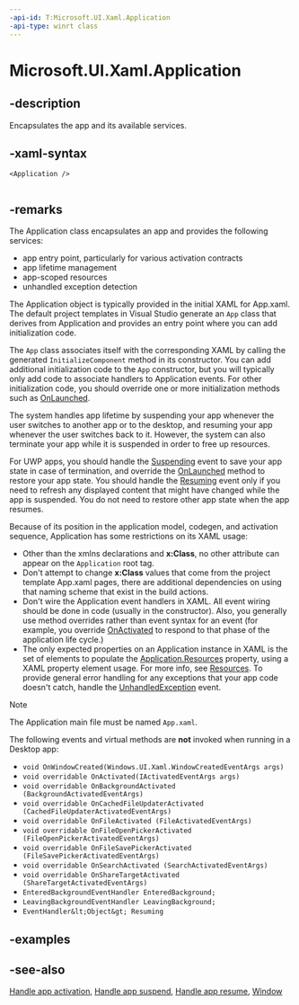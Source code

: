 ```yaml
---
-api-id: T:Microsoft.UI.Xaml.Application
-api-type: winrt class
---
```


<!-- Class syntax.
public class Application : Windows.UI.Xaml.IApplication, Windows.UI.Xaml.IApplication2, Windows.UI.Xaml.IApplicationOverrides, Windows.UI.Xaml.IApplicationOverrides2
-->

# Microsoft.UI.Xaml.Application

## -description
Encapsulates the app and its available services.

## -xaml-syntax
```xaml
<Application />
 
```


## -remarks
The Application class encapsulates an app and provides the following services: 
+ app entry point, particularly for various activation contracts
+ app lifetime management
+ app-scoped resources
+ unhandled exception detection

The Application object is typically provided in the initial XAML for App.xaml. The default project templates in Visual Studio generate an `App` class that derives from Application and provides an entry point where you can add initialization code.

The `App` class associates itself with the corresponding XAML by calling the generated `InitializeComponent` method in its constructor. You can add additional initialization code to the `App` constructor, but you will typically only add code to associate handlers to Application events. For other initialization code, you should override one or more initialization methods such as [OnLaunched](application_onlaunched_859642554.md).

The system handles app lifetime by suspending your app whenever the user switches to another app or to the desktop, and resuming your app whenever the user switches back to it. However, the system can also terminate your app while it is suspended in order to free up resources. 

For UWP apps, you should handle the [Suspending](application_suspending.md) event to save your app state in case of termination, and override the [OnLaunched](application_onlaunched_859642554.md) method to restore your app state. You should handle the [Resuming](application_resuming.md) event only if you need to refresh any displayed content that might have changed while the app is suspended. You do not need to restore other app state when the app resumes.

Because of its position in the application model, codegen, and activation sequence, Application has some restrictions on its XAML usage:

+ Other than the xmlns declarations and **x:Class**, no other attribute can appear on the `Application` root tag.
+ Don't attempt to change **x:Class** values that come from the project template App.xaml pages, there are additional dependencies on using that naming scheme that exist in the build actions.
+ Don't wire the Application event handlers in XAML. All event wiring should be done in code (usually in the constructor). Also, you generally use method overrides rather than event syntax for an event (for example, you override [OnActivated](application_onactivated_603737819.md) to respond to that phase of the application life cycle.)
+ The only expected properties on an Application instance in XAML is the set of elements to populate the [Application.Resources](application_resources.md) property, using a XAML property element usage. For more info, see [Resources](application_resources.md).
To provide general error handling for any exceptions that your app code doesn't catch, handle the [UnhandledException](application_unhandledexception.md) event.

> [!NOTE]
> The Application main file must be named `App.xaml`.

The following events and virtual methods are **not** invoked when running in a Desktop app:

* `void OnWindowCreated(Windows.UI.Xaml.WindowCreatedEventArgs args)`
* `void overridable OnActivated(IActivatedEventArgs args)`
* `void overridable OnBackgroundActivated (BackgroundActivatedEventArgs)`
* `void overridable OnCachedFileUpdaterActivated (CachedFileUpdaterActivatedEventArgs)`
* `void overridable OnFileActivated (FileActivatedEventArgs)`
* `void overridable OnFileOpenPickerActivated (FileOpenPickerActivatedEventArgs)`
* `void overridable OnFileSavePickerActivated (FileSavePickerActivatedEventArgs)`
* `void overridable OnSearchActivated (SearchActivatedEventArgs)`
* `void overridable OnShareTargetActivated (ShareTargetActivatedEventArgs)`
* `EnteredBackgroundEventHandler EnteredBackground;`
* `LeavingBackgroundEventHandler LeavingBackground;`
* `EventHandler&lt;Object&gt; Resuming`


## -examples

## -see-also
[Handle app activation](/windows/uwp/launch-resume/activate-an-app), [Handle app suspend](/windows/uwp/launch-resume/suspend-an-app), [Handle app resume](/windows/uwp/launch-resume/resume-an-app), [Window](window.md)
